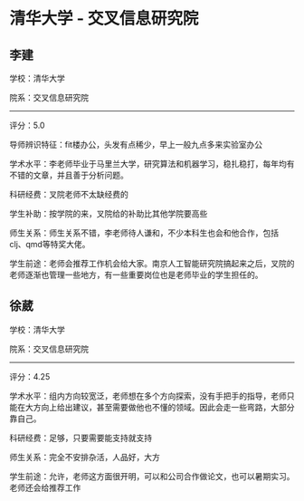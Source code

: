 # 清华大学 - 交叉信息研究院

## 李建

学校：清华大学

院系：交叉信息研究院

* * *

评分：5.0

导师辨识特征：fit楼办公，头发有点稀少，早上一般九点多来实验室办公

学术水平：李老师毕业于马里兰大学，研究算法和机器学习，稳扎稳打，每年均有不错的文章，并且善于分析问题。

科研经费：叉院老师不太缺经费的

学生补助：按学院的来，叉院给的补助比其他学院要高些

师生关系：师生关系不错，李老师待人谦和，不少本科生也会和他合作，包括clj、qmd等特奖大佬。

学生前途：老师会推荐工作机会给大家。南京人工智能研究院搞起来之后，叉院的老师逐渐也管理一些地方，有一些重要岗位也是老师毕业的学生担任的。

## 徐葳

学校：清华大学

院系：交叉信息研究院

* * *

评分：4.25

学术水平：组内方向较宽泛，老师想在多个方向探索，没有手把手的指导，老师只能在大方向上给出建议，甚至需要做他也不懂的领域。因此会走一些弯路，大部分靠自己。

科研经费：足够，只要需要能支持就支持

师生关系：完全不安排杂活，人品好，大方

学生前途：允许，老师这方面很开明，可以和公司合作做论文，也可以暑期实习。老师还会给推荐工作
